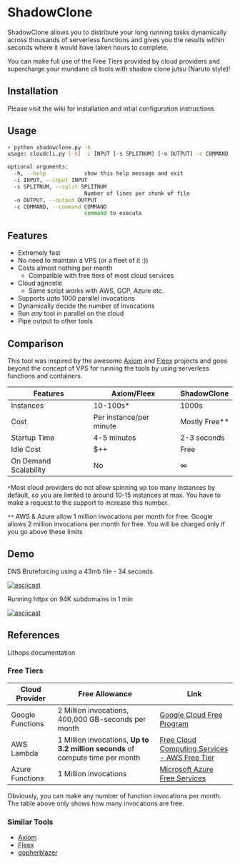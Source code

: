 # ShadowClone
ShadowClone allows you to  distribute your long running tasks dynamically across thousands of serverless functions and gives you the results within seconds where it would have taken hours to complete.

You can make full use of the Free Tiers provided by cloud providers and supercharge your mundane cli tools with shadow clone jutsu (Naruto style)!

## Installation
Please visit the wiki for installation and intial configuration instructions

## Usage
```bash
⚡ python shadowclone.py -h
usage: cloudcli.py [-h] -i INPUT [-s SPLITNUM] [-o OUTPUT] -c COMMAND

optional arguments:
  -h, --help            show this help message and exit
  -i INPUT, --input INPUT
  -s SPLITNUM, --split SPLITNUM
                        Number of lines per chunk of file
  -o OUTPUT, --output OUTPUT
  -c COMMAND, --command COMMAND
                        command to execute

```

## Features
- Extremely fast
- No need to maintain a VPS (or a fleet of it :)) 
- Costs almost nothing per month
	- Compatible with free tiers of most cloud services
- Cloud agnostic 
	- Same script works with AWS, GCP, Azure etc.
- Supports upto 1000 parallel invocations
- Dynamically decide the number of invocations
- Run *any* tool in parallel on the cloud
- Pipe output to other tools 

## Comparison
This tool was inspired by the awesome [Axiom](https://github.com/pry0cc/axiom) and [Fleex](https://github.com/FleexSecurity/fleex) projects and goes beyond the concept of VPS for running the tools by using serverless functions and containers. 

| Features              | Axiom/Fleex             | ShadowClone   |
| --------------------- | ----------------------- | ------------- |
| Instances             | 10-100s*                 | 1000s         |
| Cost                  | Per instance/per minute | Mostly Free** |
| Startup Time          | 4-5 minutes             | 2-3 seconds   |
| Idle Cost                 | $++                     | Free          |
| On Demand Scalability | No                      |        ∞        |

`*`Most cloud providers do not allow spinning up too many instances by default, so you are limited to around 10-15 instances at max. You have to make a request to the support to increase this number. 

`**` AWS & Azure allow 1 million invocations per month for free. Google allows 2 million invocations per month for free. You will be charged only if you go above these limits


## Demo
DNS Bruteforcing using a 43mb file - 34 seconds

[![asciicast](https://asciinema.org/a/lISleX6xohoiEx8N7PozjySEq.svg)](https://asciinema.org/a/lISleX6xohoiEx8N7PozjySEq)

Running httpx on 94K subdomains in 1 min

[![asciicast](https://asciinema.org/a/GSwuqyd9X4JfXGlqQEFiDdefi.svg)](https://asciinema.org/a/GSwuqyd9X4JfXGlqQEFiDdefi)

## References
Lithops documentation


### Free Tiers

| Cloud Provider   | Free Allowance                                                                       | Link                                                                                           |
| ---------------- | ------------------------------------------------------------------------------- | ---------------------------------------------------------------------------------------------- |
| Google Functions | 2 Million invocations, 400,000 GB-seconds per month                             | [Google Cloud Free Program](https://cloud.google.com/free/docs/gcp-free-tier/#cloud-functions) |
| AWS  Lambda      | 1 Million invocations,  **Up to 3.2 million seconds** of compute time per month | [Free Cloud Computing Services - AWS Free Tier](https://aws.amazon.com/free/)                  |
| Azure Functions  | 1 Million   invocations                                                         | [Microsoft Azure Free Services](https://azure.microsoft.com/en-ca/free/)                                                                                               |

Obviously, you can make any number of function invocations per month. The table above only shows how many invocations are free.

### Similar Tools
- [Axiom](https://github.com/pry0cc/axiom)
- [Fleex](https://github.com/FleexSecurity/fleex)
- [gopherblazer](https://github.com/0xdevalias/gopherblazer)
